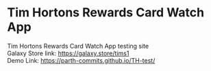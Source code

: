 # Tim Hortons Rewards Card Watch App
Tim Hortons Rewards Card Watch App testing site  
Galaxy Store link: https://galaxy.store/tims1  
Demo Link: https://parth-commits.github.io/TH-test/  
